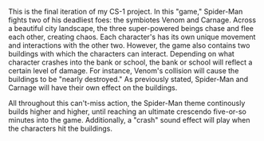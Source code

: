 This is the final iteration of my CS-1 project. In this "game," Spider-Man fights two of his deadliest foes: the symbiotes Venom and Carnage. Across a beautiful city landscape, the three super-powered beings chase and flee each other, creating chaos. Each character's has its own unique movement and interactions with the other two. However, the game also contains two buildings with which the characters can interact. Depending on what character crashes into the bank or school, the bank or school will reflect a certain level of damage. For instance, Venom's collision will cause the buildings to be "nearly destroyed." As previously stated, Spider-Man and Carnage will have their own effect on the buildings.

All throughout this can't-miss action, the Spider-Man theme continously builds higher and higher, until reaching an ultimate crescendo five-or-so minutes into the game. Additionally, a "crash" sound effect will play when the characters hit the buildings.
